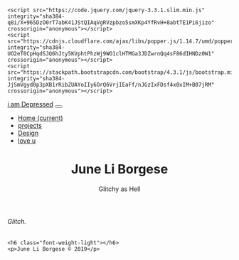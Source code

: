 <!doctype html>
<html lang="en">
  <head>
    <!-- Required meta tags -->
    <meta charset="utf-8">
    <meta name="viewport" content="width=device-width, initial-scale=1, shrink-to-fit=no">
    <!-- Bootstrap CSS -->
    <link rel="stylesheet" href="https://stackpath.bootstrapcdn.com/bootstrap/4.3.1/css/bootstrap.min.css" integrity="sha384-ggOyR0iXCbMQv3Xipma34MD+dH/1fQ784/j6cY/iJTQUOhcWr7x9JvoRxT2MZw1T" crossorigin="anonymous">
    <title>June Li Borgese</title>
      <link rel="stylesheet" href="home.css">
</head>

<!--     jQuery first, then Popper.js, then Bootstrap JS -->
    <script src="https://code.jquery.com/jquery-3.3.1.slim.min.js" integrity="sha384-q8i/X+965DzO0rT7abK41JStQIAqVgRVzpbzo5smXKp4YfRvH+8abtTE1Pi6jizo" crossorigin="anonymous"></script>
    <script src="https://cdnjs.cloudflare.com/ajax/libs/popper.js/1.14.7/umd/popper.min.js" integrity="sha384-UO2eT0CpHqdSJQ6hJty5KVphtPhzWj9WO1clHTMGa3JDZwrnQq4sF86dIHNDz0W1" crossorigin="anonymous"></script>
    <script src="https://stackpath.bootstrapcdn.com/bootstrap/4.3.1/js/bootstrap.min.js" integrity="sha384-JjSmVgyd0p3pXB1rRibZUAYoIIy6OrQ6VrjIEaFf/nJGzIxFDsf4x0xIM+B07jRM" crossorigin="anonymous"></script>

<!-- Navigation -->
<nav class="navbar navbar-expand-lg navbar-light shadow sticky-top">
  <div class="container">
    <a class="navbar-brand" href="index.html">i am Depressed</a>
    <button class="navbar-toggler" type="button" data-toggle="collapse" data-target="#navbarResponsive" aria-controls="navbarResponsive" aria-expanded="false" aria-label="Toggle navigation">
          <span class="navbar-toggler-icon"></span>
        </button>
    <div class="collapse navbar-collapse" id="navbarResponsive">
      <ul class="navbar-nav ml-auto">
        <li class="nav-item active">
          <a class="nav-link" href="index.html">Home
                <span class="sr-only">(current)</span>
              </a>
        </li>
        <li class="nav-item">
          <a class="nav-link" href="Project.html">projects</a>
        </li>
        <li class="nav-item">
          <a class="nav-link" href="Design.html">Design</a>
        </li>
        <li class="nav-item">
          <a class="nav-link" href="#">love u</a>
        </li>
      </ul>
    </div>
  </div>
</nav>
<body>
<!-- Full Page Image Header with Vertically Centered Content -->
<header class="masthead">
  <div class="container h-100">
    <div class="row h-100 align-items-center">
      <div class="col-12 text-center">
        <h1 class="font-weight-light">June Li Borgese</h1>
        <p class="lead">Glitchy as Hell</p>
      </div>
    </div>
  </div>
</header>
    </body>
<!-- Page Content -->
<section class="py-5">
  <div class="container">
    <h6 class="font-weight-light text-center text-lg-center mt-5 mb-5">Glitch.</h6>
 
    <h6 class="font-weight-light"></h6>
    <p>June Li Borgese © 2019</p>
  </div>
</section>
    </html>

